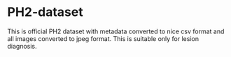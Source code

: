 # PH2-dataset
This is official PH2 dataset with metadata converted to nice csv format and all images converted to jpeg format. This is suitable only for lesion diagnosis.
